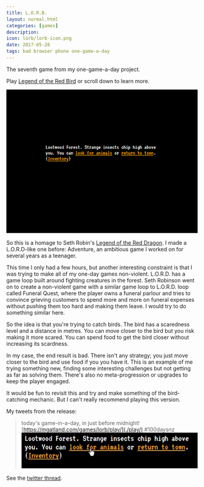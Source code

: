 ```yaml
---
title: L.O.R.B.
layout: normal.html
categories: [games]
description:
icon: lorb/lorb-icon.png
date: 2017-05-28
tags: bad browser phone one-game-a-day
---
```

The seventh game from my one-game-a-day project.

Play [Legend of the Red Bird](./play/) or scroll down to learn more.

![LORB screenshot](./lorb.png)

So this is a homage to Seth Robin's [Legend of the Red Dragon](https://en.wikipedia.org/wiki/Legend_of_the_Red_Dragon). I made a L.O.R.D-like one before: Adventure, an ambitious game I worked on for several years as a teenager.

This time I only had a few hours, but another interesting constraint is that I was trying to make all of my one-day games non-violent. L.O.R.D. has a game loop built around fighting creatures in the forest. Seth Robinson went on to create a non-violent game with a similar game loop to L.O.R.D. loop called Funeral Quest, where the player owns a funeral parlour and tries to convince grieving customers to spend more and more on funeral expenses without pushing them too hard and making them leave. I would try to do something similar here.

So the idea is that you're trying to catch birds. The bird has a scaredness level and a distance in metres. You can move closer to the bird but you risk making it more scared. You can spend food to get the bird closer without increasing its scardness.

In my case, the end result is bad. There isn't any strategy; you just move closer to the bird and use food if you you have it. This is an example of me trying something new, finding some interesting challenges but not getting as far as solving them. There's also no meta-progression or upgrades to keep the player engaged.

It would be fun to revisit this and try and make something of the bird-catching mechanic. But I can't really recommend playing this version.

My tweets from the release:

> today's game-in-a-day, in just before midnight! [https://mgatland.com/games/lorb/play/](./play/) #100daysnz
> ![](./lorb-tweet-image.jpg)

See the [twitter thread](https://twitter.com/mgatland/status/868798263884828672).


